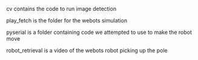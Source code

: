 cv contains the code to run image detection

play_fetch is the folder for the webots simulation

pyserial is a folder containing code we attempted to use to make the robot move

robot_retrieval is a video of the webots robot picking up the pole
